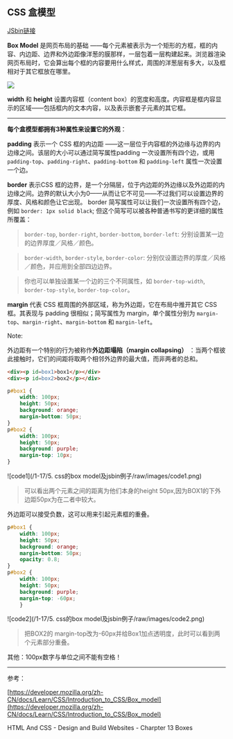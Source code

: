 CSS 盒模型
----
[JSbin链接](https://jsbin.com/robaruz/edit?html,css,output)

**Box Model** 是网页布局的基础 ——每个元素被表示为一个矩形的方框，框的内容、内边距、边界和外边距像洋葱的膜那样，一层包着一层构建起来。浏览器渲染网页布局时，它会算出每个框的内容要用什么样式，周围的洋葱层有多大，以及框相对于其它框放在哪里。

![](/raw/images/box.png)

**width** 和 **height** 设置内容框（content box）的宽度和高度。内容框是框内容显示的区域——包括框内的文本内容，以及表示嵌套子元素的其它框。

---

**每个盒模型都拥有3种属性来设置它的外观**：



**padding** 表示一个 CSS 框的内边距 ——这一层位于内容框的外边缘与边界的内边缘之间。该层的大小可以通过简写属性padding 一次设置所有四个边，或用 `padding-top`、`padding-right`、`padding-bottom` 和 `padding-left` 属性一次设置一个边。

**border** 表示CSS 框的边界，是一个分隔层，位于内边距的外边缘以及外边距的内边缘之间。边界的默认大小为0——从而让它不可见——不过我们可以设置边界的厚度、风格和颜色让它出现。 border 简写属性可以让我们一次设置所有四个边，例如  `border: 1px solid black`; 但这个简写可以被各种普通书写的更详细的属性所覆盖：
  >  `border-top`, `border-right`, `border-bottom`, `border-left`: 分别设置某一边的边界厚度／风格／颜色。

  >`border-width`, `border-style`, `border-color`: 分别仅设置边界的厚度／风格／颜色，并应用到全部四边边界。

  >你也可以单独设置某一个边的三个不同属性，如 `border-top-width`, `border-top-style`, `border-top-color`。


**margin** 代表 CSS 框周围的外部区域，称为外边距，它在布局中推开其它 CSS 框。其表现与 padding 很相似；简写属性为 margin，单个属性分别为 `margin-top`、`margin-right`、`margin-bottom` 和 `margin-left`。


Note:

外边距有一个特别的行为被称作**外边距塌陷（margin collapsing）** ：当两个框彼此接触时，它们的间距将取两个相邻外边界的最大值，而非两者的总和。

~~~html
<div><p id=box1>box1</p></div>
<div><p id=box2>box2</p></div>
~~~
~~~css
p#box1 {
    width: 100px;
    height: 50px;
    background: orange;
    margin-bottom: 50px;
}  
p#box2 {
    width: 100px;
    height: 50px;
    background: purple;
    margin-top: 10px;
}
~~~
![code1](/1-17/5. css的box model及jsbin例子/raw/images/code1.png)

>可以看出两个元素之间的距离为他们本身的height 50px,因为BOX1的下外边距50px为在二者中较大。


外边距可以接受负数，这可以用来引起元素框的重叠。
~~~css
p#box1 {
    width: 100px;
    height: 50px;
    background: orange;
    margin-bottom: 50px;
    opacity: 0.8;
}   
p#box2 {
    width: 100px;
    height: 50px;
    background: purple;
    margin-top: -60px;
    }
~~~
![code2](/1-17/5. css的box model及jsbin例子/raw/images/code2.png)

> 把BOX2的   margin-top改为-60px并给Box1加点透明度，此时可以看到两个元素部分重叠。

其他：100px数字与单位之间不能有空格！




---
参考：

  [https://developer.mozilla.org/zh-CN/docs/Learn/CSS/Introduction_to_CSS/Box_model](https://developer.mozilla.org/zh-CN/docs/Learn/CSS/Introduction_to_CSS/Box_model)

  HTML And CSS - Design and Build Websites - Charpter 13 Boxes
